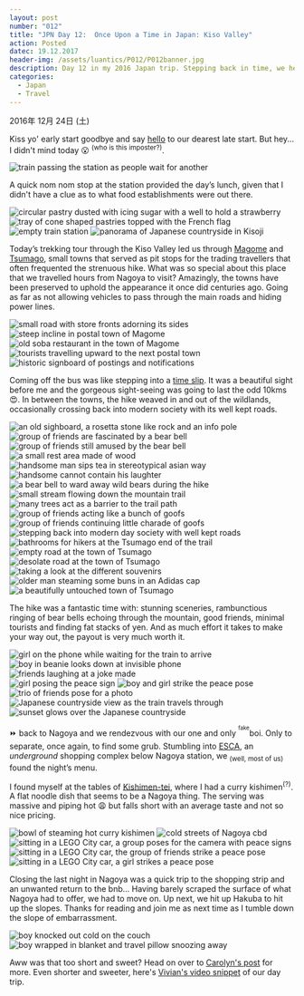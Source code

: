```yaml
---
layout: post
number: "012"
title: "JPN Day 12:  Once Upon a Time in Japan: Kiso Valley"
action: Posted
datec: 19.12.2017
header-img: /assets/luantics/P012/P012banner.jpg
description: Day 12 in my 2016 Japan trip. Stepping back in time, we head to Kisoji where we take a long hike through the small towns of Magome and Tsumago.
categories:
  - Japan
  - Travel
---
```


2016年 12月 24日 (土)

Kiss yo' early start goodbye and say <a href="https://youtu.be/VQ03WpqlpCI?t=1m15s">hello</a> to our dearest late start. But hey... I didn't mind today :open_mouth: <sup>(who is this imposter?)</sup>. 

<div class="imageset">
	<img src="{{ baseurl }}/assets/luantics/P012/P012JPND1201.jpg" alt="train passing the station as people wait for another"/>
</div>

A quick nom nom stop at the station provided the day’s lunch, given that I didn't have a clue as to what food establishments were out there.

<div class="imageset">
	<div class="row">
		<img src="{{ baseurl }}/assets/luantics/P012/P012JPND1202A.jpg" alt="circular pastry dusted with icing sugar with a well to hold a strawberry" class="two-thirds"/>
		<img src="{{ baseurl }}/assets/luantics/P012/P012JPND1202B.jpg" alt="tray of cone shaped pastries topped with the French flag" class="one-third"/>
	</div>
	<img src="{{ baseurl }}/assets/luantics/P012/P012JPND1203.jpg" alt="empty train station"/>
	<img src="{{ baseurl }}/assets/luantics/P012/P012JPND1204.jpg" alt="panorama of Japanese countryside in Kisoji"/>
</div>

Today’s trekking tour through the Kiso Valley led us through <a href="https://www.google.com.au/maps/place/Magome,+Nakatsugawa,+Gifu+Prefecture+508-0502,+Japan/@35.5271665,137.5659074,15z/data=!3m1!4b1!4m5!3m4!1s0x601cb71add823007:0x7d766e65361116fa!8m2!3d35.5259642!4d137.5667895?hl=en">Magome</a> and <a href="https://www.google.com.au/maps/place/%E5%A6%BB%E7%B1%A0%E5%AE%BF/@35.5777208,137.5931631,17z/data=!3m1!4b1!4m5!3m4!1s0x601cb7e4a598bb33:0x87bc2c35315036f6!8m2!3d35.5777208!4d137.5953518?hl=en">Tsumago</a>, small towns that served as pit stops for the trading travellers that often frequented the strenuous hike. What was so special about this place that we travelled hours from Nagoya to visit? Amazingly, the towns have been preserved to uphold the appearance it once did centuries ago. Going as far as not allowing vehicles to pass through the main roads and hiding power lines.

<div class="imageset">
	<img src="{{ baseurl }}/assets/luantics/P012/P012JPND1205.jpg" alt="small road with store fronts adorning its sides"/>
	<img src="{{ baseurl }}/assets/luantics/P012/P012JPND1206.jpg" alt="steep incline in postal town of Magome"/>
	<img src="{{ baseurl }}/assets/luantics/P012/P012JPND1207.jpg" alt="old soba restaurant in the town of Magome"/>
	<img src="{{ baseurl }}/assets/luantics/P012/P012JPND1208.jpg" alt="tourists travelling upward to the next postal town"/>
	<img src="{{ baseurl }}/assets/luantics/P012/P012JPND1209.jpg" alt="historic signboard of postings and notifications"/>
</div>

Coming off the bus was like stepping into a <a href="https://youtu.be/J9wqjEBHmMY?t=38s">time slip</a>. It was a beautiful sight before me and the gorgeous sight-seeing was going to last the odd 10kms :heart_eyes:. In between the towns, the hike weaved in and out of the wildlands, occasionally crossing back into modern society with its well kept roads.

<div class="imageset">
	<img src="{{ baseurl }}/assets/luantics/P012/P012JPND1210.jpg" alt="an old sighboard, a rosetta stone like rock and an info pole"/>
	<img src="{{ baseurl }}/assets/luantics/P012/P012JPND1211.jpg" alt="group of friends are fascinated by a bear bell"/>
	<img src="{{ baseurl }}/assets/luantics/P012/P012JPND1212.jpg" alt="group of friends still amused by the bear bell"/>
	<img src="{{ baseurl }}/assets/luantics/P012/P012JPND1213.jpg" alt="a small rest area made of wood"/>
	<div class="row">
		<img src="{{ baseurl }}/assets/luantics/P012/P012JPND1214A.jpg" alt="handsome man sips tea in stereotypical asian way" class="half"/>
		<img src="{{ baseurl }}/assets/luantics/P012/P012JPND1214B.jpg" alt="handsome cannot contain his laughter" class="half"/>
	</div>
	<img src="{{ baseurl }}/assets/luantics/P012/P012JPND1215.jpg" alt="a bear bell to ward away wild bears during the hike"/>
	<img src="{{ baseurl }}/assets/luantics/P012/P012JPND1216.jpg" alt="small stream flowing down the mountain trail"/>
	<img src="{{ baseurl }}/assets/luantics/P012/P012JPND1217.jpg" alt="many trees act as a barrier to the trail path"/>
	<div class="row">
		<img src="{{ baseurl }}/assets/luantics/P012/P012JPND1218A.jpg" alt="group of friends acting like a bunch of goofs" class="half"/>
		<img src="{{ baseurl }}/assets/luantics/P012/P012JPND1218B.jpg" alt="group of friends continuing little charade of goofs" class="half"/>
	</div>
	<img src="{{ baseurl }}/assets/luantics/P012/P012JPND1219.jpg" alt="stepping back into modern day society with well kept roads"/>
	<img src="{{ baseurl }}/assets/luantics/P012/P012JPND1220.jpg" alt="bathrooms for hikers at the Tsumago end of the trail"/>
	<img src="{{ baseurl }}/assets/luantics/P012/P012JPND1221.jpg" alt="empty road at the town of Tsumago"/>
	<img src="{{ baseurl }}/assets/luantics/P012/P012JPND1222.jpg" alt="desolate road at the town of Tsumago"/>
	<img src="{{ baseurl }}/assets/luantics/P012/P012JPND1223.jpg" alt="taking a look at the different souvenirs"/>
	<img src="{{ baseurl }}/assets/luantics/P012/P012JPND1224.jpg" alt="older man steaming some buns in an Adidas cap"/>
	<img src="{{ baseurl }}/assets/luantics/P012/P012JPND1225.jpg" alt="a beautifully untouched town of Tsumago"/>
</div>

The hike was a fantastic time with: stunning sceneries, rambunctious ringing of bear bells echoing through the mountain, good friends, minimal tourists and finding fat stacks of yen. And as much effort it takes to make your way out, the payout is very much worth it.

<div class="imageset">
	<img src="{{ baseurl }}/assets/luantics/P012/P012JPND1226.jpg" alt="girl on the phone while waiting for the train to arrive"/>
	<img src="{{ baseurl }}/assets/luantics/P012/P012JPND1227.jpg" alt="boy in beanie looks down at invisible phone"/>
	<img src="{{ baseurl }}/assets/luantics/P012/P012JPND1228.jpg" alt="friends laughing at a joke made"/>
	<div class="row">
		<img src="{{ baseurl }}/assets/luantics/P012/P012JPND1229A.jpg" alt="girl posing the peace sign" class="half"/>
		<img src="{{ baseurl }}/assets/luantics/P012/P012JPND1229B.jpg" alt="boy and girl strike the peace pose" class="half"/>
	</div>
	<img src="{{ baseurl }}/assets/luantics/P012/P012JPND1230.jpg" alt="trio of friends pose for a photo"/>
	<img src="{{ baseurl }}/assets/luantics/P012/P012JPND1231.jpg" alt="Japanese countryside view as the train travels through"/>
	<img src="{{ baseurl }}/assets/luantics/P012/P012JPND1232.jpg" alt="sunset glows over the Japanese countryside"/>
</div>

:fast_forward: back to Nagoya and we rendezvous with our one and only <sup><sup>fake</sup></sup>boi. Only to separate, once again, to find some grub. Stumbling into <a href="https://www.google.com.au/maps/place/Esca+underground+shopping+center/@35.1702156,136.8803616,15z/data=!4m5!3m4!1s0x0:0xff8054343d33ab!8m2!3d35.1702156!4d136.8803616">ESCA</a>, an _underground_ shopping complex below Nagoya station, we <sub>(well, most of us)</sub> found the night’s menu. 

I found myself at the tables of <a href="https://www.google.com.au/maps/place/%E3%81%8D%E3%81%97%E3%82%81%E3%82%93%E4%BA%AD/@35.1691906,136.8788018,17z/data=!3m1!5s0x600376e647bffda5:0x881f1844173204eb!4m12!1m6!3m5!1s0x600376e61a49b519:0x88c24b7579dd462c!2z44GN44GX44KB44KT5Lqt!8m2!3d35.1709425!4d136.8801178!3m4!1s0x600376e61a49b519:0x88c24b7579dd462c!8m2!3d35.1709425!4d136.8801178">Kishimen-tei</a>, where I had a curry kishimen<sup>(?)</sup>. A flat noodle dish that seems to be a Nagoya thing. The serving was massive and piping hot :weary: but falls short with an average taste and not so nice pricing. 

<div class="imageset">
	<img src="{{ baseurl }}/assets/luantics/P012/P012JPND1233.jpg" alt="bowl of steaming hot curry kishimen"/>
	<img src="{{ baseurl }}/assets/luantics/P012/P012JPND1234.jpg" alt="cold streets of Nagoya cbd"/>
	<img src="{{ baseurl }}/assets/luantics/P012/P012JPND1235.jpg" alt="sitting in a LEGO City car, a group poses for the camera with peace signs"/>
	<div class="row">
		<img src="{{ baseurl }}/assets/luantics/P012/P012JPND1235A.jpg" alt="sitting in a LEGO City car, the group of friends strike a peace pose" class="half"/>
		<img src="{{ baseurl }}/assets/luantics/P012/P012JPND1235B.jpg" alt="sitting in a LEGO City car, a girl strikes a peace pose" class="half"/>
	</div>
</div>

Closing the last night in Nagoya was a quick trip to the shopping strip and an unwanted return to the bnb... Having barely scraped the surface of what Nagoya had to offer, we had to move on. Up next, we hit up Hakuba to hit up the slopes. Thanks for reading and join me as next time as I tumble down the slope of embarrassment. 

<div class="imageset">
	<div class="row">
		<img src="{{ baseurl }}/assets/luantics/P012/P012JPND1236A.jpg" alt="boy knocked out cold on the couch" class="two-thirds"/>
		<img src="{{ baseurl }}/assets/luantics/P012/P012JPND1236B.jpg" alt="boy wrapped in blanket and travel pillow snoozing away" class="one-third"/>
	</div>
</div>

Aww was that too short and sweet? Head on over to <a href="http://www.capturedbycarolyn.com/blog/2017/kiso-valley">Carolyn's post</a> for more. Even shorter and sweeter, here's <a href="https://youtu.be/lnoyTL7olS0?t=1m19s">Vivian's video snippet</a> of our day trip.